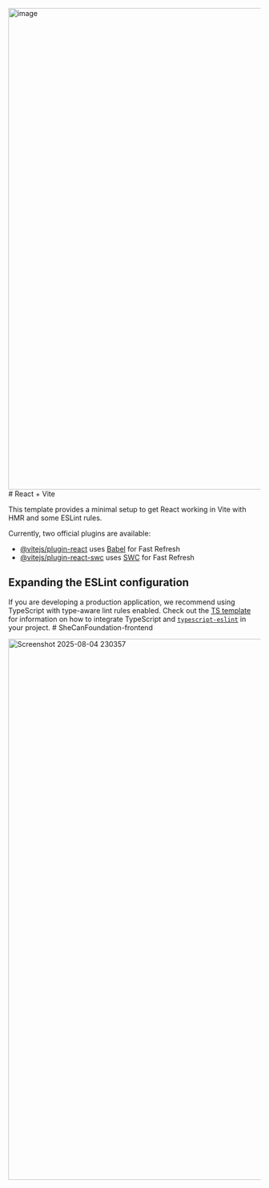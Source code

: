 <img width="1912" height="961" alt="image" src="https://github.com/user-attachments/assets/67ca4a78-b1a7-43cf-a5cd-21ae5133382c" /># React + Vite

This template provides a minimal setup to get React working in Vite with HMR and some ESLint rules.

Currently, two official plugins are available:

- [@vitejs/plugin-react](https://github.com/vitejs/vite-plugin-react/blob/main/packages/plugin-react) uses [Babel](https://babeljs.io/) for Fast Refresh
- [@vitejs/plugin-react-swc](https://github.com/vitejs/vite-plugin-react/blob/main/packages/plugin-react-swc) uses [SWC](https://swc.rs/) for Fast Refresh

## Expanding the ESLint configuration

If you are developing a production application, we recommend using TypeScript with type-aware lint rules enabled. Check out the [TS template](https://github.com/vitejs/vite/tree/main/packages/create-vite/template-react-ts) for information on how to integrate TypeScript and [`typescript-eslint`](https://typescript-eslint.io) in your project.
#   S h e C a n F o u n d a t i o n - f r o n t e n d 
 

<img width="1920" height="1080" alt="Screenshot 2025-08-04 230357" src="https://github.com/user-attachments/assets/02b4d015-d6d4-40de-93db-ad96ef53a58d" />

